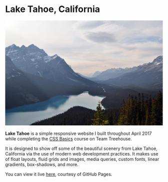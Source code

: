 # Lake Tahoe, California

![Lake Tahoe, California](img/mountains.jpg)

**Lake Tahoe** is a simple responsive website I built throughout April 2017 while completing the [CSS Basics](https://teamtreehouse.com/library/css-basics) course on Team Treehouse. 

It is designed to show off some of the beautiful scenery from Lake Tahoe, California via the use of modern web development practices. It makes use of float layouts, fluid grids and images, media queries, custom fonts, linear gradients, box-shadows, and more. 

You can view it live [here](https://do-adams.github.io/LakeTahoe/), courtesy of GitHub Pages.
